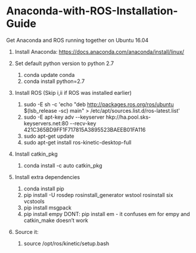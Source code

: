 # Anaconda-with-ROS-Installation-Guide
Get Anaconda and ROS running together on Ubuntu 16.04

1. Install Anaconda: https://docs.anaconda.com/anaconda/install/linux/

1. Set default python version to python 2.7
   1. conda update conda
   1. conda install python=2.7

1. Install ROS
   (Skip i,ii if ROS was installed earlier)
   1. sudo -E sh -c 'echo "deb http://packages.ros.org/ros/ubuntu $(lsb_release -sc) main" > /etc/apt/sources.list.d/ros-latest.list'
   1. sudo -E apt-key adv --keyserver hkp://ha.pool.sks-keyservers.net:80 --recv-key 421C365BD9FF1F717815A3895523BAEEB01FA116
   1. sudo apt-get update
   1. sudo apt-get install ros-kinetic-desktop-full

1. Install catkin_pkg
   1. conda install -c auto catkin_pkg 

1. Install extra dependencies
   1. conda install pip
   1. pip install -U rosdep rosinstall_generator wstool rosinstall six vcstools
   1. pip install msgpack
   1. pip install empy
   DONT: pip install em - it confuses em for empy and catkin_make doesn’t work

1. Source it:
   1. source /opt/ros/kinetic/setup.bash

